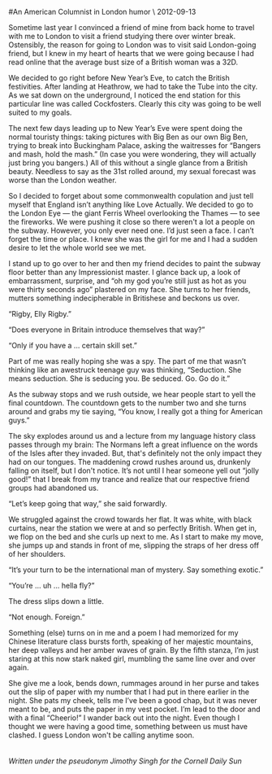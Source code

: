 <!-- layout: post
categories: 
- humor
title: An American Columnist in London
date: 2012-09-13
-->
#An American Columnist in London
<tag>humor</tag> \\ 2012-09-13

Sometime last year I convinced a friend of mine from back home to travel with me to London to visit a friend studying there over winter break. Ostensibly, the reason for going to London was to visit said London-going friend, but I knew in my heart of hearts that we were going because I had read online that the average bust size of a British woman was a 32D. 

We decided to go right before New Year’s Eve, to catch the British festivities. After landing at Heathrow, we had to take the Tube into the city. As we sat down on the underground, I noticed the end station for this particular line was called Cockfosters. Clearly this city was going to be well suited to my goals.
<!-- more -->

The next few days leading up to New Year’s Eve were spent doing the normal touristy things: taking pictures with Big Ben as our own Big Ben, trying to break into Buckingham Palace, asking the waitresses for “Bangers and mash, hold the mash.”  (In case you were wondering, they will actually just bring you bangers.) All of this without a single glance from a British beauty.  Needless to say as the 31st rolled around, my sexual forecast was worse than the London weather.

So I decided to forget about some commonwealth copulation and just tell myself that England isn’t anything like Love Actually. We decided to go to the London Eye — the giant Ferris Wheel overlooking the Thames — to see the fireworks. We were pushing it close so there weren't a lot a people on the subway. However, you only ever need one. I’d just seen a face. I can’t forget the time or place. I knew she was the girl for me and I had a sudden desire to let the whole world see we met. 

I stand up to go over to her and then my friend decides to paint the subway floor better than any Impressionist master. I glance back up, a look of embarrassment, surprise, and “oh my god you’re still just as hot as you were thirty seconds ago” plastered on my face. She turns to her friends, mutters something indecipherable in Britishese and beckons us over. 

“Rigby, Elly Rigby.”

“Does everyone in Britain introduce themselves that way?”

“Only if you have a … certain skill set.”

Part of me was really hoping she was a spy. The part of me that wasn’t thinking like an awestruck teenage guy was thinking, “Seduction. She means seduction. She is seducing you. Be seduced. Go. Go do it.”

As the subway stops and we rush outside, we hear people start to yell the final countdown. The countdown gets to the number two and she turns around and grabs my tie saying, “You know, I really got a thing for American guys.”

The sky explodes around us and a lecture from my language history class passes through my brain: The Normans left a great influence on the words of the Isles after they invaded. But, that's definitely not the only impact they had on our tongues. The maddening crowd rushes around us, drunkenly falling on itself, but I don't notice. It’s not until I hear someone yell out “jolly good!” that I break from my trance and realize that our respective friend groups had abandoned us.  

“Let’s keep going that way,” she said forwardly.

We struggled against the crowd towards her flat. It was white, with black curtains, near the station we were at and so perfectly British. When get in, we flop on the bed and she curls up next to me. As I start to make my move, she jumps up and stands in front of me, slipping the straps of her dress off of her shoulders.

“It’s your turn to be the international man of mystery. Say something exotic.”

“You’re … uh … hella fly?”

The dress slips down a little.

“Not enough. Foreign.”

Something (else) turns on in me and a poem I had memorized for my Chinese literature class bursts forth, speaking of her majestic mountains, her deep valleys and her amber waves of grain. By the fifth stanza, I’m just staring at this now stark naked girl, mumbling the same line over and over again.

She give me a look, bends down, rummages around in her purse and takes out the slip of paper with my number that I had put in there earlier in the night. She pats my cheek, tells me I’ve been a good chap, but it was never meant to be, and puts the paper in my vest pocket. I’m lead to the door and with a final “Cheerio!” I wander back out into the night. Even though I thought we were having a good time, something between us must have clashed. I guess London won't be calling anytime soon.
<br/><br/><br/>
*Written under the pseudonym Jimothy Singh for the Cornell Daily Sun*

